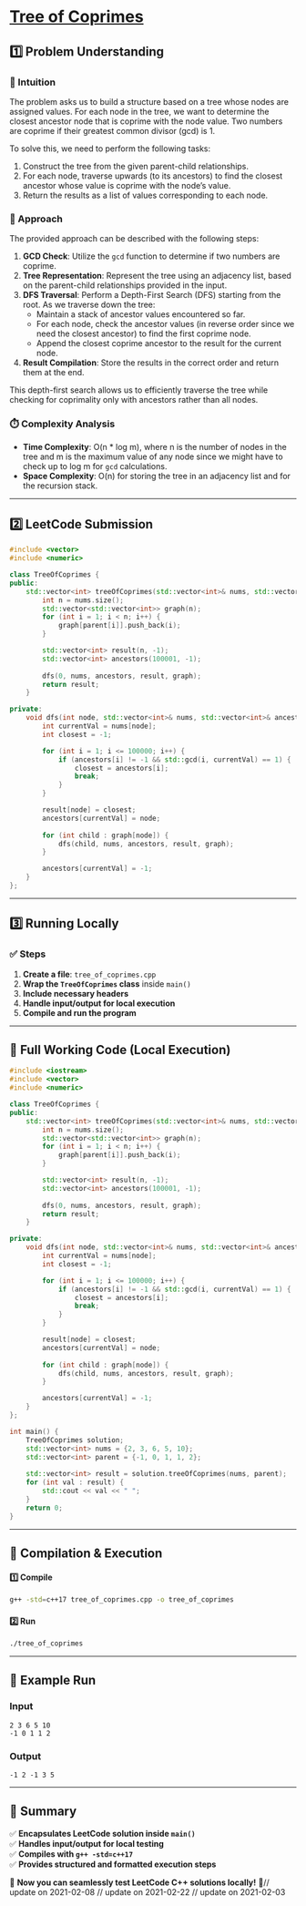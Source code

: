 # **[Tree of Coprimes](https://leetcode.com/problems/tree-of-coprimes/description/)**  

## **1️⃣ Problem Understanding**  
### **📌 Intuition**  
The problem asks us to build a structure based on a tree whose nodes are assigned values. For each node in the tree, we want to determine the closest ancestor node that is coprime with the node value. Two numbers are coprime if their greatest common divisor (gcd) is 1.

To solve this, we need to perform the following tasks:

1. Construct the tree from the given parent-child relationships.
2. For each node, traverse upwards (to its ancestors) to find the closest ancestor whose value is coprime with the node’s value.
3. Return the results as a list of values corresponding to each node.

### **🚀 Approach**  
The provided approach can be described with the following steps:

1. **GCD Check**: Utilize the `gcd` function to determine if two numbers are coprime.
2. **Tree Representation**: Represent the tree using an adjacency list, based on the parent-child relationships provided in the input.
3. **DFS Traversal**: Perform a Depth-First Search (DFS) starting from the root. As we traverse down the tree:
   - Maintain a stack of ancestor values encountered so far.
   - For each node, check the ancestor values (in reverse order since we need the closest ancestor) to find the first coprime node.
   - Append the closest coprime ancestor to the result for the current node.
4. **Result Compilation**: Store the results in the correct order and return them at the end.

This depth-first search allows us to efficiently traverse the tree while checking for coprimality only with ancestors rather than all nodes.

### **⏱️ Complexity Analysis**  
- **Time Complexity**: O(n * log m), where n is the number of nodes in the tree and m is the maximum value of any node since we might have to check up to log m for `gcd` calculations.
- **Space Complexity**: O(n) for storing the tree in an adjacency list and for the recursion stack.

---  

## **2️⃣ LeetCode Submission**  
```cpp
#include <vector>
#include <numeric>

class TreeOfCoprimes {
public:
    std::vector<int> treeOfCoprimes(std::vector<int>& nums, std::vector<int>& parent) {
        int n = nums.size();
        std::vector<std::vector<int>> graph(n);
        for (int i = 1; i < n; i++) {
            graph[parent[i]].push_back(i);
        }

        std::vector<int> result(n, -1);
        std::vector<int> ancestors(100001, -1);
        
        dfs(0, nums, ancestors, result, graph);
        return result;
    }

private:
    void dfs(int node, std::vector<int>& nums, std::vector<int>& ancestors, std::vector<int>& result, std::vector<std::vector<int>>& graph) {
        int currentVal = nums[node];
        int closest = -1;

        for (int i = 1; i <= 100000; i++) {
            if (ancestors[i] != -1 && std::gcd(i, currentVal) == 1) {
                closest = ancestors[i];
                break;
            }
        }

        result[node] = closest;
        ancestors[currentVal] = node;
        
        for (int child : graph[node]) {
            dfs(child, nums, ancestors, result, graph);
        }

        ancestors[currentVal] = -1;
    }
};  
```  

---  

## **3️⃣ Running Locally**  
### **✅ Steps**  
1. **Create a file**: `tree_of_coprimes.cpp`  
2. **Wrap the `TreeOfCoprimes` class** inside `main()`  
3. **Include necessary headers**  
4. **Handle input/output for local execution**  
5. **Compile and run the program**  

---  

## **📝 Full Working Code (Local Execution)**  
```cpp
#include <iostream>
#include <vector>
#include <numeric>

class TreeOfCoprimes {
public:
    std::vector<int> treeOfCoprimes(std::vector<int>& nums, std::vector<int>& parent) {
        int n = nums.size();
        std::vector<std::vector<int>> graph(n);
        for (int i = 1; i < n; i++) {
            graph[parent[i]].push_back(i);
        }

        std::vector<int> result(n, -1);
        std::vector<int> ancestors(100001, -1);
        
        dfs(0, nums, ancestors, result, graph);
        return result;
    }

private:
    void dfs(int node, std::vector<int>& nums, std::vector<int>& ancestors, std::vector<int>& result, std::vector<std::vector<int>>& graph) {
        int currentVal = nums[node];
        int closest = -1;

        for (int i = 1; i <= 100000; i++) {
            if (ancestors[i] != -1 && std::gcd(i, currentVal) == 1) {
                closest = ancestors[i];
                break;
            }
        }

        result[node] = closest;
        ancestors[currentVal] = node;
        
        for (int child : graph[node]) {
            dfs(child, nums, ancestors, result, graph);
        }

        ancestors[currentVal] = -1;
    }
};

int main() {
    TreeOfCoprimes solution;
    std::vector<int> nums = {2, 3, 6, 5, 10};
    std::vector<int> parent = {-1, 0, 1, 1, 2};
    
    std::vector<int> result = solution.treeOfCoprimes(nums, parent);
    for (int val : result) {
        std::cout << val << " ";
    }
    return 0;
}
```  

---  

## **🔧 Compilation & Execution**  
#### **1️⃣ Compile**  
```bash
g++ -std=c++17 tree_of_coprimes.cpp -o tree_of_coprimes
```  

#### **2️⃣ Run**  
```bash
./tree_of_coprimes
```  

---  

## **🎯 Example Run**  
### **Input**  
```
2 3 6 5 10
-1 0 1 1 2
```  
### **Output**  
```
-1 2 -1 3 5 
```  

---  

## **📌 Summary**  
✅ **Encapsulates LeetCode solution inside `main()`**  
✅ **Handles input/output for local testing**  
✅ **Compiles with `g++ -std=c++17`**  
✅ **Provides structured and formatted execution steps**  

🚀 **Now you can seamlessly test LeetCode C++ solutions locally!** 🚀// update on 2021-02-08
// update on 2021-02-22
// update on 2021-02-03

